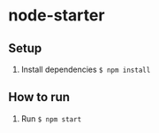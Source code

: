 # node-starter

## Setup

1. Install dependencies `$ npm install`

## How to run

1. Run `$ npm start`
